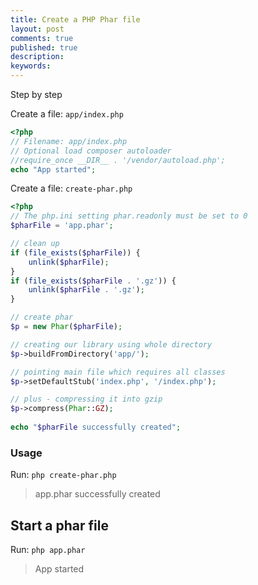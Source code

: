 ```yaml
---
title: Create a PHP Phar file
layout: post
comments: true
published: true
description: 
keywords: 
---
```


Step by step

Create a file: `app/index.php`

```php
<?php 
// Filename: app/index.php
// Optional load composer autoloader
//require_once __DIR__ . '/vendor/autoload.php';
echo "App started";
```

Create a file: `create-phar.php`

```php
<?php
// The php.ini setting phar.readonly must be set to 0
$pharFile = 'app.phar';

// clean up
if (file_exists($pharFile)) {
    unlink($pharFile);
}
if (file_exists($pharFile . '.gz')) {
    unlink($pharFile . '.gz');
}

// create phar
$p = new Phar($pharFile);

// creating our library using whole directory  
$p->buildFromDirectory('app/');

// pointing main file which requires all classes  
$p->setDefaultStub('index.php', '/index.php');

// plus - compressing it into gzip  
$p->compress(Phar::GZ);
   
echo "$pharFile successfully created";
```

### Usage

Run: `php create-phar.php`

> app.phar successfully created

## Start a phar file

Run: `php app.phar`

> App started